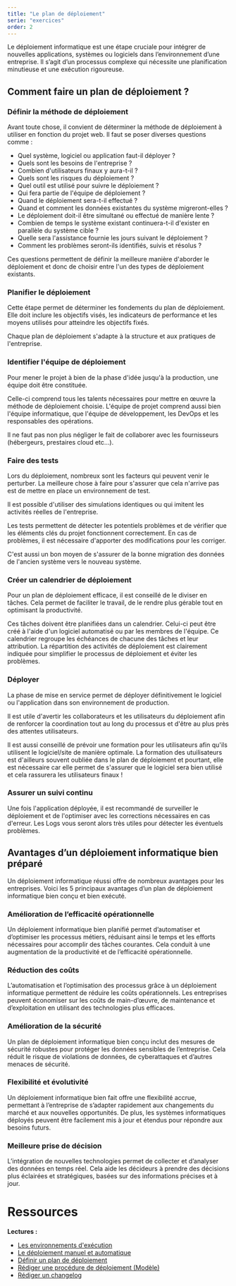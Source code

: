 ```yaml
---
title: "Le plan de déploiement"
serie: "exercices"
order: 2
---
```


Le déploiement informatique est une étape cruciale pour intégrer de nouvelles applications, systèmes ou logiciels dans l’environnement d’une entreprise. Il s’agit d’un processus complexe qui nécessite une planification minutieuse et une exécution rigoureuse. 

## Comment faire un plan de déploiement ?
 

### Définir la méthode de déploiement

Avant toute chose, il convient de déterminer la méthode de déploiement à utiliser en fonction du projet web. Il faut se poser diverses questions comme :

- Quel système, logiciel ou application faut-il déployer ?
- Quels sont les besoins de l'entreprise ?
- Combien d'utilisateurs finaux y aura-t-il ?
- Quels sont les risques du déploiement ?
- Quel outil est utilisé pour suivre le déploiement ?
- Qui fera partie de l'équipe de déploiement ?
- Quand le déploiement sera-t-il effectué ?
- Quand et comment les données existantes du système migreront-elles ?
- Le déploiement doit-il être simultané ou effectué de manière lente ?
- Combien de temps le système existant continuera-t-il d'exister en parallèle du système cible ?
- Quelle sera l'assistance fournie les jours suivant le déploiement ?
- Comment les problèmes seront-ils identifiés, suivis et résolus ?

Ces questions permettent de définir la meilleure manière d'aborder le déploiement et donc de choisir entre l'un des types de déploiement existants.

 
### Planifier le déploiement

Cette étape permet de déterminer les fondements du plan de déploiement. Elle doit inclure les objectifs visés, les indicateurs de performance et les moyens utilisés pour atteindre les objectifs fixés.

Chaque plan de déploiement s'adapte à la structure et aux pratiques de l'entreprise.

 
### Identifier l'équipe de déploiement

Pour mener le projet à bien de la phase d'idée jusqu'à la production, une équipe doit être constituée.

Celle-ci comprend tous les talents nécessaires pour mettre en œuvre la méthode de déploiement choisie. L'équipe de projet comprend aussi bien l'équipe informatique, que l'équipe de développement, les DevOps et les responsables des opérations.

Il ne faut pas non plus négliger le fait de collaborer avec les fournisseurs (hébergeurs, prestaires cloud etc...).

 
### Faire des tests

Lors du déploiement, nombreux sont les facteurs qui peuvent venir le perturber. La meilleure chose à faire pour s'assurer que cela n'arrive pas est de mettre en place un environnement de test.

Il est possible d'utiliser des simulations identiques ou qui imitent les activités réelles de l'entreprise.

Les tests permettent de détecter les potentiels problèmes et de vérifier que les éléments clés du projet fonctionnent correctement. En cas de problèmes, il est nécessaire d'apporter des modifications pour les corriger.

C'est aussi un bon moyen de s'assurer de la bonne migration des données de l'ancien système vers le nouveau système.

 
### Créer un calendrier de déploiement

Pour un plan de déploiement efficace, il est conseillé de le diviser en tâches. Cela permet de faciliter le travail, de le rendre plus gérable tout en optimisant la productivité.

Ces tâches doivent être planifiées dans un calendrier. Celui-ci peut être créé à l'aide d'un logiciel automatisé ou par les membres de l'équipe. Ce calendrier regroupe les échéances de chacune des tâches et leur attribution. La répartition des activités de déploiement est clairement indiquée pour simplifier le processus de déploiement et éviter les problèmes.


### Déployer

La phase de mise en service permet de déployer définitivement le logiciel ou l'application dans son environnement de production.

Il est utile d'avertir les collaborateurs et les utilisateurs du déploiement afin de renforcer la coordination tout au long du processus et d'être au plus près des attentes utilisateurs.

Il est aussi conseillé de prévoir une formation pour les utilisateurs afin qu'ils utilisent le logiciel/site de manière optimale. La formation des utuilisateurs est d'ailleurs souvent oubliée dans le plan de déploiement et pourtant, elle est nécessaire car elle permet de s'assurer que le logiciel sera bien utilisé et cela rassurera les utilisateurs finaux !


### Assurer un suivi continu

Une fois l'application déployée, il est recommandé de surveiller le déploiement et de l'optimiser avec les corrections nécessaires en cas d'erreur. Les Logs vous seront alors très utiles pour détecter les éventuels problèmes.


## Avantages d’un déploiement informatique bien préparé

Un déploiement informatique réussi offre de nombreux avantages pour les entreprises. Voici les 5 principaux avantages d’un plan de déploiement informatique bien conçu et bien exécuté.

### Amélioration de l’efficacité opérationnelle

Un déploiement informatique bien planifié permet d’automatiser et d’optimiser les processus métiers, réduisant ainsi le temps et les efforts nécessaires pour accomplir des tâches courantes. Cela conduit à une augmentation de la productivité et de l’efficacité opérationnelle.

### Réduction des coûts

L’automatisation et l’optimisation des processus grâce à un déploiement informatique permettent de réduire les coûts opérationnels. Les entreprises peuvent économiser sur les coûts de main-d’œuvre, de maintenance et d’exploitation en utilisant des technologies plus efficaces.

### Amélioration de la sécurité

Un plan de déploiement informatique bien conçu inclut des mesures de sécurité robustes pour protéger les données sensibles de l’entreprise. Cela réduit le risque de violations de données, de cyberattaques et d’autres menaces de sécurité.

### Flexibilité et évolutivité

Un déploiement informatique bien fait offre une flexibilité accrue, permettant à l’entreprise de s’adapter rapidement aux changements du marché et aux nouvelles opportunités. De plus, les systèmes informatiques déployés peuvent être facilement mis à jour et étendus pour répondre aux besoins futurs.

### Meilleure prise de décision

L’intégration de nouvelles technologies permet de collecter et d’analyser des données en temps réel. Cela aide les décideurs à prendre des décisions plus éclairées et stratégiques, basées sur des informations précises et à jour.

# Ressources

**Lectures :** 

- [Les environnements d'exécution](https://devoldere.net/ressources/deploiement/01%20-%20Environnements-dev-test-prod.pdf)
- [Le déploiement manuel et automatique](https://devoldere.net/ressources/deploiement/02%20-%20Deploiement%20-%20manuel%20et%20auto.pdf)
- [Définir un plan de déploiement](https://devoldere.net/ressources/deploiement/03%20-%20Deploiement%20-%20plan%20de%20deploiement.pdf)
- [Rédiger une procédure de déploiement (Modèle)](https://devoldere.net/ressources/deploiement/04%20CDA%20DWWM%20Modele%20Documentation%20D%c3%a9ploiement%201.0.7.pdf)
- [Rédiger un changelog](https://devoldere.net/ressources/deploiement/05%20CDA%20DWWM%20Changelog%201.0.0.pdf)
